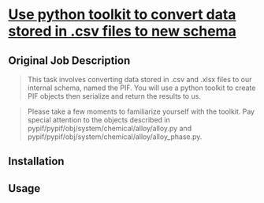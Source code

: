 # [Use python toolkit to convert data stored in .csv files to new schema](https://www.upwork.com/jobs/~013cc302e62d50b6a6)


## Original Job Description

> This task involves converting data stored in .csv and .xlsx files to our internal schema, named the PIF. You will use a python toolkit to create PIF objects then serialize and return the results to us.

> Please take a few moments to familiarize yourself with the toolkit. Pay special attention to the objects described in pypif/pypif/obj/system/chemical/alloy/alloy.py and pypif/pypif/obj/system/chemical/alloy/alloy_phase.py.

## Installation

## Usage

